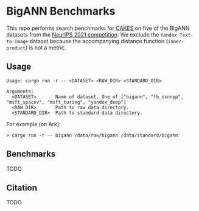 # BigANN Benchmarks

This repo performs search benchmarks for [CAKES](https://github.com/URI-ABD/clam) on five of the BigANN datasets from the [NeurIPS 2021 competition](https://big-ann-benchmarks.com/).
We exclude the `Yandex Text-to-Image` dataset because the accompanying distance function (`inner-product`) is not a metric.

## Usage

```shell
Usage: cargo run -r -- <DATASET> <RAW_DIR> <STANDARD_DIR>

Arguments:
  <DATASET>       Name of dataset. One of ["bigann", "fb_ssnnpp", "msft_spacev", "msft_turing", "yandex_deep"]
  <RAW_DIR>       Path to raw data directory.
  <STANDARD_DIR>  Path to standard data directory.
```

For example (on Ark):
```shell
> cargo run -r -- bigann /data/raw/bigann /data/standard/bigann
```

## Benchmarks

TODO

## Citation

TODO
